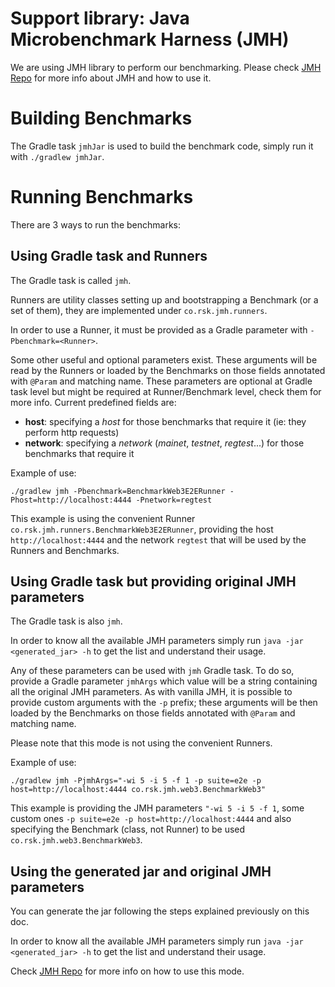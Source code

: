 # Support library: Java Microbenchmark Harness (JMH)
We are using JMH library to perform our benchmarking. Please check [JMH Repo](https://github.com/openjdk/jmh) for more info about JMH and how to use it.

# Building Benchmarks

The Gradle task `jmhJar` is used to build the benchmark code, simply run it with `./gradlew jmhJar`.

# Running Benchmarks

There are 3 ways to run the benchmarks:

## Using Gradle task and Runners

The Gradle task is called `jmh`.

Runners are utility classes setting up and bootstrapping a Benchmark (or a set of them), they are implemented under `co.rsk.jmh.runners`.

In order to use a Runner, it must be provided as a Gradle parameter with `-Pbenchmark=<Runner>`. 

Some other useful and optional parameters exist. These arguments will be read by the Runners or loaded by the Benchmarks on those fields annotated with `@Param` and matching name. These parameters are optional at Gradle task level but might be required at Runner/Benchmark level, check them for more info. Current predefined fields are:
- **host**: specifying a _host_ for those benchmarks that require it (ie: they perform http requests)
- **network**: specifying a _network_ (_mainet_, _testnet_, _regtest_...) for those benchmarks that require it

Example of use: 
```
./gradlew jmh -Pbenchmark=BenchmarkWeb3E2ERunner -Phost=http://localhost:4444 -Pnetwork=regtest
```
This example is using the convenient Runner `co.rsk.jmh.runners.BenchmarkWeb3E2ERunner`, providing the host `http://localhost:4444` and the network `regtest` that will be used by the Runners and Benchmarks.

## Using Gradle task but providing original JMH parameters 

The Gradle task is also `jmh`.

In order to know all the available JMH parameters simply run `java -jar <generated_jar> -h` to get the list and understand their usage.

Any of these parameters can be used with `jmh` Gradle task. To do so, provide a Gradle parameter `jmhArgs` which value will be a string containing all the original JMH parameters. As with vanilla JMH, it is possible to provide custom arguments with the `-p` prefix; these arguments will be then loaded by the Benchmarks on those fields annotated with `@Param` and matching name.

Please note that this mode is not using the convenient Runners.

Example of use: 
```
./gradlew jmh -PjmhArgs="-wi 5 -i 5 -f 1 -p suite=e2e -p host=http://localhost:4444 co.rsk.jmh.web3.BenchmarkWeb3"
```
This example is providing the JMH parameters `"-wi 5 -i 5 -f 1`, some custom ones `-p suite=e2e -p host=http://localhost:4444` and also specifying the Benchmark (class, not Runner) to be used `co.rsk.jmh.web3.BenchmarkWeb3`.

## Using the generated jar and original JMH parameters

You can generate the jar following the steps explained previously on this doc.

In order to know all the available JMH parameters simply run `java -jar <generated_jar> -h` to get the list and understand their usage.

Check [JMH Repo](https://github.com/openjdk/jmh) for more info on how to use this mode. 



